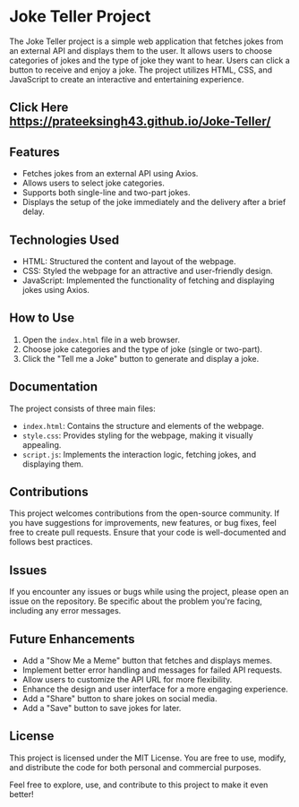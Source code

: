 
# Joke Teller Project

The Joke Teller project is a simple web application that fetches jokes from an external API and displays them to the user. It allows users to choose categories of jokes and the type of joke they want to hear. Users can click a button to receive and enjoy a joke. The project utilizes HTML, CSS, and JavaScript to create an interactive and entertaining experience.  

## Click Here https://prateeksingh43.github.io/Joke-Teller/  

## Features

- Fetches jokes from an external API using Axios.
- Allows users to select joke categories.
- Supports both single-line and two-part jokes.
- Displays the setup of the joke immediately and the delivery after a brief delay.

## Technologies Used

- HTML: Structured the content and layout of the webpage.
- CSS: Styled the webpage for an attractive and user-friendly design.
- JavaScript: Implemented the functionality of fetching and displaying jokes using Axios.

## How to Use

1. Open the `index.html` file in a web browser.
2. Choose joke categories and the type of joke (single or two-part).
3. Click the "Tell me a Joke" button to generate and display a joke.

## Documentation

The project consists of three main files:

- `index.html`: Contains the structure and elements of the webpage.
- `style.css`: Provides styling for the webpage, making it visually appealing.
- `script.js`: Implements the interaction logic, fetching jokes, and displaying them.

## Contributions

This project welcomes contributions from the open-source community. If you have suggestions for improvements, new features, or bug fixes, feel free to create pull requests. Ensure that your code is well-documented and follows best practices.

## Issues

If you encounter any issues or bugs while using the project, please open an issue on the repository. Be specific about the problem you're facing, including any error messages.

## Future Enhancements

- Add a "Show Me a Meme" button that fetches and displays memes.
- Implement better error handling and messages for failed API requests.
- Allow users to customize the API URL for more flexibility.
- Enhance the design and user interface for a more engaging experience.
- Add a "Share" button to share jokes on social media.
- Add a "Save" button to save jokes for later.

## License

This project is licensed under the MIT License. You are free to use, modify, and distribute the code for both personal and commercial purposes.

Feel free to explore, use, and contribute to this project to make it even better!


